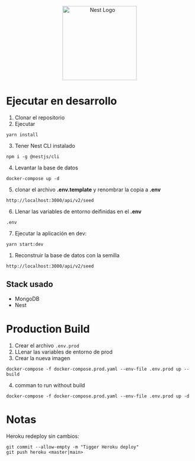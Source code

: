 <p align="center">
  <a href="http://nestjs.com/" target="blank"><img src="https://nestjs.com/img/logo-small.svg" width="200" alt="Nest Logo" /></a>
</p>

# Ejecutar en desarrollo

1. Clonar el repositorio
2. Ejecutar
```
yarn install
```
3. Tener Nest CLI instalado
```
npm i -g @nestjs/cli
```
4. Levantar la base de datos
```
docker-compose up -d
```
5. clonar el archivo __.env.template__ y renombrar la copia a __.env__
```
http://localhost:3000/api/v2/seed
``` 
6. Llenar las variables de entorno deifinidas en el __.env__
```
.env
```

7. Ejecutar la aplicación en dev:
```
yarn start:dev
```
1. Reconstruir la base de datos con la semilla
```
http://localhost:3000/api/v2/seed
```    

## Stack usado
* MongoDB
* Nest

# Production Build
1. Crear el archivo ```.env.prod```
2. LLenar las variables de entorno de prod
3. Crear la nueva imagen 
```
docker-compose -f docker-compose.prod.yaml --env-file .env.prod up --build
```
4. comman to run without build
``````
docker-compose -f docker-compose.prod.yaml --env-file .env.prod up -d
``````
# Notas
Heroku redeploy sin cambios:

```
git commit --allow-empty -m "Tigger Heroku deploy"
git push heroku <master|main>
```

